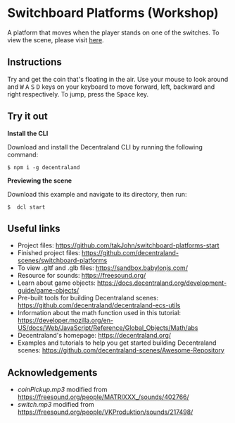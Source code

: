 # Switchboard Platforms (Workshop)

A platform that moves when the player stands on one of the switches. To view the scene, please visit [here](https://switchboard-platforms.vercel.app/).

## Instructions
Try and get the coin that's floating in the air. Use your mouse to look around and <kbd>W</kbd> <kbd>A</kbd> <kbd>S</kbd> <kbd>D</kbd> keys on your keyboard to move forward, left, backward and right respectively. To jump, press the <kbd>Space</kbd> key.

## Try it out

**Install the CLI**

Download and install the Decentraland CLI by running the following command:

```
$ npm i -g decentraland
```

**Previewing the scene**

Download this example and navigate to its directory, then run:

```
$  dcl start
```

## Useful links

- Project files: https://github.com/takJohn/switchboard-platforms-start
- Finished project files: https://github.com/decentraland-scenes/switchboard-platforms
- To view .gltf and .glb files: https://sandbox.babylonjs.com/
- Resource for sounds: https://freesound.org/
- Learn about game objects: https://docs.decentraland.org/development-guide/game-objects/
- Pre-built tools for building Decentraland scenes: https://github.com/decentraland/decentraland-ecs-utils
- Information about the math function used in this tutorial: https://developer.mozilla.org/en-US/docs/Web/JavaScript/Reference/Global_Objects/Math/abs
- Decentraland's homepage: https://decentraland.org/
- Examples and tutorials to help you get started building Decentraland scenes: https://github.com/decentraland-scenes/Awesome-Repository

## Acknowledgements

- _coinPickup.mp3_ modified from https://freesound.org/people/MATRIXXX_/sounds/402766/ 
- _switch.mp3_ modified from https://freesound.org/people/VKProduktion/sounds/217498/
